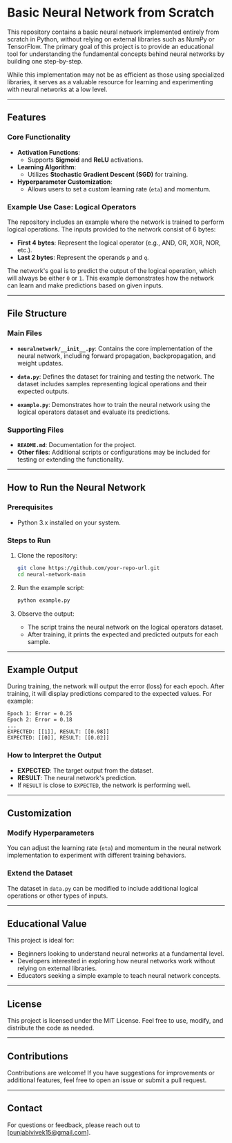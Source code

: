 # Basic Neural Network from Scratch

This repository contains a basic neural network implemented entirely from scratch in Python, without relying on external libraries such as NumPy or TensorFlow. The primary goal of this project is to provide an educational tool for understanding the fundamental concepts behind neural networks by building one step-by-step.

While this implementation may not be as efficient as those using specialized libraries, it serves as a valuable resource for learning and experimenting with neural networks at a low level.

---

## Features

### Core Functionality
- **Activation Functions**:
  - Supports **Sigmoid** and **ReLU** activations.
- **Learning Algorithm**:
  - Utilizes **Stochastic Gradient Descent (SGD)** for training.
- **Hyperparameter Customization**:
  - Allows users to set a custom learning rate (`eta`) and momentum.

### Example Use Case: Logical Operators
The repository includes an example where the network is trained to perform logical operations. The inputs provided to the network consist of 6 bytes:
- **First 4 bytes**: Represent the logical operator (e.g., AND, OR, XOR, NOR, etc.).
- **Last 2 bytes**: Represent the operands `p` and `q`.

The network's goal is to predict the output of the logical operation, which will always be either `0` or `1`. This example demonstrates how the network can learn and make predictions based on given inputs.

---

## File Structure

### Main Files
- **`neuralnetwork/__init__.py`**:
  Contains the core implementation of the neural network, including forward propagation, backpropagation, and weight updates.

- **`data.py`**:
  Defines the dataset for training and testing the network. The dataset includes samples representing logical operations and their expected outputs.

- **`example.py`**:
  Demonstrates how to train the neural network using the logical operators dataset and evaluate its predictions.

### Supporting Files
- **`README.md`**:
  Documentation for the project.
- **Other files**:
  Additional scripts or configurations may be included for testing or extending the functionality.

---

## How to Run the Neural Network

### Prerequisites
- Python 3.x installed on your system.

### Steps to Run
1. Clone the repository:
   ```bash
   git clone https://github.com/your-repo-url.git
   cd neural-network-main
   ```

2. Run the example script:
   ```bash
   python example.py
   ```

3. Observe the output:
   - The script trains the neural network on the logical operators dataset.
   - After training, it prints the expected and predicted outputs for each sample.

---

## Example Output

During training, the network will output the error (loss) for each epoch. After training, it will display predictions compared to the expected values. For example:

```
Epoch 1: Error = 0.25
Epoch 2: Error = 0.18
...
EXPECTED: [[1]], RESULT: [[0.98]]
EXPECTED: [[0]], RESULT: [[0.02]]
```

### How to Interpret the Output
- **EXPECTED**: The target output from the dataset.
- **RESULT**: The neural network's prediction.
- If `RESULT` is close to `EXPECTED`, the network is performing well.

---

## Customization

### Modify Hyperparameters
You can adjust the learning rate (`eta`) and momentum in the neural network implementation to experiment with different training behaviors.

### Extend the Dataset
The dataset in `data.py` can be modified to include additional logical operations or other types of inputs.

---

## Educational Value

This project is ideal for:
- Beginners looking to understand neural networks at a fundamental level.
- Developers interested in exploring how neural networks work without relying on external libraries.
- Educators seeking a simple example to teach neural network concepts.

---

## License

This project is licensed under the MIT License. Feel free to use, modify, and distribute the code as needed.

---

## Contributions

Contributions are welcome! If you have suggestions for improvements or additional features, feel free to open an issue or submit a pull request.

---

## Contact

For questions or feedback, please reach out to [punjabivivek15@gmail.com].
